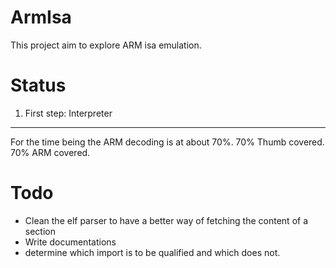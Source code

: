 ArmIsa
=======

This project aim to explore ARM isa emulation.

Status
======

1) First step: Interpreter
--------------------------
For the time being the ARM decoding is at about 70%.
70% Thumb covered.
70% ARM covered.

Todo
====

* Clean the elf parser to have a better way of fetching the content of a section
* Write documentations
* determine which import is to be qualified and which does not.

